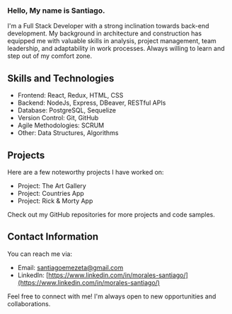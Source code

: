 ### Hello, My name is Santiago.

I'm a Full Stack Developer with a strong inclination towards back-end development. My background in architecture and construction has equipped me with valuable skills in analysis, project management, team leadership, and adaptability in work processes. Always willing to learn and step out of my comfort zone.

## Skills and Technologies
- Frontend: React, Redux, HTML, CSS
- Backend: NodeJs, Express, DBeaver, RESTful APIs
- Database: PostgreSQL, Sequelize
- Version Control: Git, GitHub
- Agile Methodologies: SCRUM
- Other: Data Structures, Algorithms

## Projects
Here are a few noteworthy projects I have worked on:
- Project: The Art Gallery
- Project: Countries App
- Project: Rick & Morty App


Check out my GitHub repositories for more projects and code samples.

## Contact Information
You can reach me via:
- Email: santiagoemezeta@gmail.com
- LinkedIn: [https://www.linkedin.com/in/morales-santiago/](https://www.linkedin.com/in/morales-santiago/)

Feel free to connect with me! I'm always open to new opportunities and collaborations.


<!--
**Ssamza/Ssamza** is a ✨ _special_ ✨ repository because its `README.md` (this file) appears on your GitHub profile.

Here are some ideas to get you started:

- 🔭 I’m currently working on ...
- 🌱 I’m currently learning ...
- 👯 I’m looking to collaborate on ...
- 🤔 I’m looking for help with ...
- 💬 Ask me about ...
- 📫 How to reach me: ...
- 😄 Pronouns: ...
- ⚡ Fun fact: ...
-->

